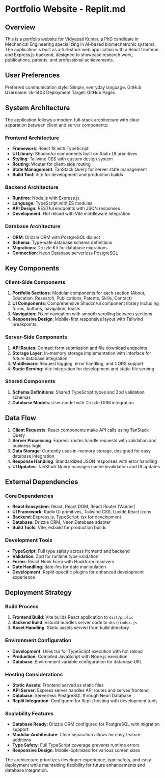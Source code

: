 # Portfolio Website - Replit.md

## Overview

This is a portfolio website for Vidyapati Kumar, a PhD candidate in Mechanical Engineering specializing in AI-based biomechatronic systems. The application is built as a full-stack web application with a React frontend and Express.js backend, designed to showcase research work, publications, patents, and professional achievements.

## User Preferences

Preferred communication style: Simple, everyday language.
GitHub Username: vk-1403
Deployment Target: GitHub Pages

## System Architecture

The application follows a modern full-stack architecture with clear separation between client and server components:

### Frontend Architecture
- **Framework**: React 18 with TypeScript
- **UI Library**: Shadcn/ui components built on Radix UI primitives
- **Styling**: Tailwind CSS with custom design system
- **Routing**: Wouter for client-side routing
- **State Management**: TanStack Query for server state management
- **Build Tool**: Vite for development and production builds

### Backend Architecture
- **Runtime**: Node.js with Express.js
- **Language**: TypeScript with ES modules
- **API Design**: RESTful endpoints with JSON responses
- **Development**: Hot reload with Vite middleware integration

### Database Architecture
- **ORM**: Drizzle ORM with PostgreSQL dialect
- **Schema**: Type-safe database schema definitions
- **Migrations**: Drizzle Kit for database migrations
- **Connection**: Neon Database serverless PostgreSQL

## Key Components

### Client-Side Components
1. **Portfolio Sections**: Modular components for each section (About, Education, Research, Publications, Patents, Skills, Contact)
2. **UI Components**: Comprehensive Shadcn/ui component library including forms, buttons, navigation, toasts
3. **Navigation**: Fixed navigation with smooth scrolling between sections
4. **Responsive Design**: Mobile-first responsive layout with Tailwind breakpoints

### Server-Side Components
1. **API Routes**: Contact form submission and file download endpoints
2. **Storage Layer**: In-memory storage implementation with interface for future database integration
3. **Middleware**: Request logging, error handling, and CORS support
4. **Static Serving**: Vite integration for development and static file serving

### Shared Components
1. **Schema Definitions**: Shared TypeScript types and Zod validation schemas
2. **Database Models**: User model with Drizzle ORM integration

## Data Flow

1. **Client Requests**: React components make API calls using TanStack Query
2. **Server Processing**: Express routes handle requests with validation and business logic
3. **Data Storage**: Currently uses in-memory storage, designed for easy database integration
4. **Response Handling**: Standardized JSON responses with error handling
5. **UI Updates**: TanStack Query manages cache invalidation and UI updates

## External Dependencies

### Core Dependencies
- **React Ecosystem**: React, React DOM, React Router (Wouter)
- **UI Framework**: Radix UI primitives, Tailwind CSS, Lucide React icons
- **Backend**: Express.js, TypeScript, tsx for development
- **Database**: Drizzle ORM, Neon Database adapter
- **Build Tools**: Vite, esbuild for production builds

### Development Tools
- **TypeScript**: Full type safety across frontend and backend
- **Validation**: Zod for runtime type validation
- **Forms**: React Hook Form with Hookform resolvers
- **Date Handling**: date-fns for date manipulation
- **Development**: Replit-specific plugins for enhanced development experience

## Deployment Strategy

### Build Process
1. **Frontend Build**: Vite builds React application to `dist/public`
2. **Backend Build**: esbuild bundles server code to `dist/index.js`
3. **Asset Handling**: Static assets served from build directory

### Environment Configuration
- **Development**: Uses tsx for TypeScript execution with hot reload
- **Production**: Compiled JavaScript with Node.js execution
- **Database**: Environment variable configuration for database URL

### Hosting Considerations
- **Static Assets**: Frontend served as static files
- **API Server**: Express server handles API routes and serves frontend
- **Database**: Serverless PostgreSQL through Neon Database
- **Replit Integration**: Configured for Replit hosting with development tools

### Scalability Features
- **Database Ready**: Drizzle ORM configured for PostgreSQL with migration support
- **Modular Architecture**: Clear separation allows for easy feature additions
- **Type Safety**: Full TypeScript coverage prevents runtime errors
- **Responsive Design**: Mobile-optimized for various screen sizes

The architecture prioritizes developer experience, type safety, and easy deployment while maintaining flexibility for future enhancements and database integration.